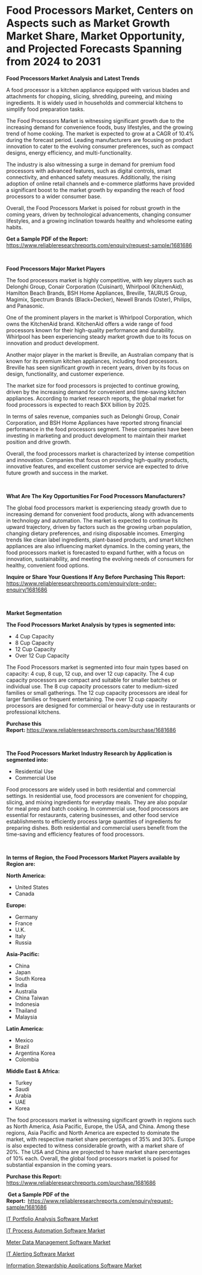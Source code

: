 <p><h1>Food Processors Market, Centers on Aspects such as Market Growth Market Share, Market Opportunity, and Projected Forecasts Spanning from 2024 to 2031</h1></p><p><strong>Food Processors Market Analysis and Latest Trends</strong></p>
<p><p>A food processor is a kitchen appliance equipped with various blades and attachments for chopping, slicing, shredding, pureeing, and mixing ingredients. It is widely used in households and commercial kitchens to simplify food preparation tasks.</p><p>The Food Processors Market is witnessing significant growth due to the increasing demand for convenience foods, busy lifestyles, and the growing trend of home cooking. The market is expected to grow at a CAGR of 10.4% during the forecast period. Leading manufacturers are focusing on product innovation to cater to the evolving consumer preferences, such as compact designs, energy efficiency, and multi-functionality.</p><p>The industry is also witnessing a surge in demand for premium food processors with advanced features, such as digital controls, smart connectivity, and enhanced safety measures. Additionally, the rising adoption of online retail channels and e-commerce platforms have provided a significant boost to the market growth by expanding the reach of food processors to a wider consumer base.</p><p>Overall, the Food Processors Market is poised for robust growth in the coming years, driven by technological advancements, changing consumer lifestyles, and a growing inclination towards healthy and wholesome eating habits.</p></p>
<p><strong>Get a Sample PDF of the Report:&nbsp;</strong> <a href="https://www.reliableresearchreports.com/enquiry/request-sample/1681686">https://www.reliableresearchreports.com/enquiry/request-sample/1681686</a></p>
<p>&nbsp;</p>
<p><strong>Food Processors Major Market Players</strong></p>
<p><p>The food processors market is highly competitive, with key players such as Delonghi Group, Conair Corporation (Cuisinart), Whirlpool (KitchenAid), Hamilton Beach Brands, BSH Home Appliances, Breville, TAURUS Group, Magimix, Spectrum Brands (Black+Decker), Newell Brands (Oster), Philips, and Panasonic. </p><p>One of the prominent players in the market is Whirlpool Corporation, which owns the KitchenAid brand. KitchenAid offers a wide range of food processors known for their high-quality performance and durability. Whirlpool has been experiencing steady market growth due to its focus on innovation and product development.</p><p>Another major player in the market is Breville, an Australian company that is known for its premium kitchen appliances, including food processors. Breville has seen significant growth in recent years, driven by its focus on design, functionality, and customer experience.</p><p>The market size for food processors is projected to continue growing, driven by the increasing demand for convenient and time-saving kitchen appliances. According to market research reports, the global market for food processors is expected to reach $XX billion by 2025.</p><p>In terms of sales revenue, companies such as Delonghi Group, Conair Corporation, and BSH Home Appliances have reported strong financial performance in the food processors segment. These companies have been investing in marketing and product development to maintain their market position and drive growth.</p><p>Overall, the food processors market is characterized by intense competition and innovation. Companies that focus on providing high-quality products, innovative features, and excellent customer service are expected to drive future growth and success in the market.</p></p>
<p>&nbsp;</p>
<p><strong>What Are The Key Opportunities For Food Processors Manufacturers?</strong></p>
<p><p>The global food processors market is experiencing steady growth due to increasing demand for convenient food products, along with advancements in technology and automation. The market is expected to continue its upward trajectory, driven by factors such as the growing urban population, changing dietary preferences, and rising disposable incomes. Emerging trends like clean label ingredients, plant-based products, and smart kitchen appliances are also influencing market dynamics. In the coming years, the food processors market is forecasted to expand further, with a focus on innovation, sustainability, and meeting the evolving needs of consumers for healthy, convenient food options.</p></p>
<p><strong>Inquire or Share Your Questions If Any Before Purchasing This Report:</strong> <a href="https://www.reliableresearchreports.com/enquiry/pre-order-enquiry/1681686">https://www.reliableresearchreports.com/enquiry/pre-order-enquiry/1681686</a></p>
<p>&nbsp;</p>
<p><strong>Market Segmentation</strong></p>
<p><strong>The Food Processors Market Analysis by types is segmented into:</strong></p>
<p><ul><li>4 Cup Capacity</li><li>8 Cup Capacity</li><li>12 Cup Capacity</li><li>Over 12 Cup Capacity</li></ul></p>
<p><p>The Food Processors market is segmented into four main types based on capacity: 4 cup, 8 cup, 12 cup, and over 12 cup capacity. The 4 cup capacity processors are compact and suitable for smaller batches or individual use. The 8 cup capacity processors cater to medium-sized families or small gatherings. The 12 cup capacity processors are ideal for larger families or frequent entertaining. The over 12 cup capacity processors are designed for commercial or heavy-duty use in restaurants or professional kitchens.</p></p>
<p><strong>Purchase this Report:&nbsp;</strong><a href="https://www.reliableresearchreports.com/purchase/1681686">https://www.reliableresearchreports.com/purchase/1681686</a></p>
<p>&nbsp;</p>
<p><strong>The Food Processors Market Industry Research by Application is segmented into:</strong></p>
<p><ul><li>Residential Use</li><li>Commercial Use</li></ul></p>
<p><p>Food processors are widely used in both residential and commercial settings. In residential use, food processors are convenient for chopping, slicing, and mixing ingredients for everyday meals. They are also popular for meal prep and batch cooking. In commercial use, food processors are essential for restaurants, catering businesses, and other food service establishments to efficiently process large quantities of ingredients for preparing dishes. Both residential and commercial users benefit from the time-saving and efficiency features of food processors.</p></p>
<p>&nbsp;</p>
<p><strong>In terms of Region, the Food Processors Market Players available by Region are:</strong></p>
<p>
    <p> <strong> North America: </strong>
        <ul>
            <li>United States</li>
            <li>Canada</li>
        </ul>
        </p> 
    <p> <strong> Europe: </strong>
        <ul>
            <li>Germany</li>
            <li>France</li>
            <li>U.K.</li>
            <li>Italy</li>
            <li>Russia</li>
        </ul>
        </p> 
    <p> <strong> Asia-Pacific: </strong>
        <ul>
            <li>China</li>
            <li>Japan</li>
            <li>South Korea</li>
            <li>India</li>
            <li>Australia</li>
            <li>China Taiwan</li>
            <li>Indonesia</li>
            <li>Thailand</li>
            <li>Malaysia</li>
        </ul>
        </p> 
    <p> <strong> Latin America: </strong>
        <ul>
            <li>Mexico</li>
            <li>Brazil</li>
            <li>Argentina Korea</li>
            <li>Colombia</li>
        </ul>
        </p> 
    <p> <strong> Middle East & Africa: </strong>
        <ul>
            <li>Turkey</li>
            <li>Saudi</li>
            <li>Arabia</li>
            <li>UAE</li>
            <li>Korea</li>
        </ul>
    </p>
    </p>
<p><p>The food processors market is witnessing significant growth in regions such as North America, Asia Pacific, Europe, the USA, and China. Among these regions, Asia Pacific and North America are expected to dominate the market, with respective market share percentages of 35% and 30%. Europe is also expected to witness considerable growth, with a market share of 20%. The USA and China are projected to have market share percentages of 10% each. Overall, the global food processors market is poised for substantial expansion in the coming years.</p></p>
<p><strong>Purchase this Report: </strong><a href="https://www.reliableresearchreports.com/purchase/1681686">https://www.reliableresearchreports.com/purchase/1681686</a></p>
<p>&nbsp;<strong>Get a Sample PDF of the Report:&nbsp;&nbsp;</strong><a href="https://www.reliableresearchreports.com/enquiry/request-sample/1681686">https://www.reliableresearchreports.com/enquiry/request-sample/1681686</a></p>
<p><strong></strong></p>
<p><p><a href="https://medium.com/@isomgleason/it-portfolio-analysis-software-market-analysis-its-cagr-market-segmentation-and-global-industry-5d0b5789dd6e">IT Portfolio Analysis Software Market</a></p><p><a href="https://medium.com/@isomgleason/it-process-automation-software-market-competitive-analysis-market-trends-and-forecast-to-2031-9f31caea39c3">IT Process Automation Software Market</a></p><p><a href="https://medium.com/@austynlemke1988/analyzing-meter-data-management-software-market-global-industry-perspective-and-forecast-2024-to-1cab90cf10df">Meter Data Management Software Market</a></p><p><a href="https://medium.com/@isomgleason/it-alerting-software-market-the-key-to-successful-business-strategy-forecast-till-2031-4d2757e1f397">IT Alerting Software Market</a></p><p><a href="https://medium.com/@isomgleason/information-stewardship-applications-software-market-analysis-and-sze-forecasted-for-period-from-b0174296e00d">Information Stewardship Applications Software Market</a></p></p>